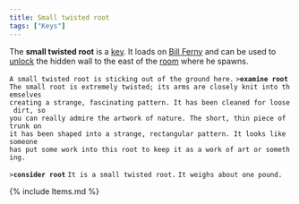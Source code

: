 ```yaml
---
title: Small twisted root
tags: ["Keys"]
---
```

The **small twisted root** is a [key](key "wikilink"). It loads on [Bill
Ferny](Bill_Ferny "wikilink") and can be used to
[unlock](unlock "wikilink") the hidden wall to the east of the
[room](room "wikilink") where he spawns.

`A small twisted root is sticking out of the ground here.`
`>`**`examine root`**
`The small root is extremely twisted; its arms are closely knit into themselves`
`creating a strange, fascinating pattern. It has been cleaned for loose dirt, so`
`you can really admire the artwork of nature. The short, thin piece of trunk on`
`it has been shaped into a strange, rectangular pattern. It looks like someone`
`has put some work into this root to keep it as a work of art or something.`

`>`**`consider root`**
`It is a small twisted root.`
`It weighs about one pound.`

{% include Items.md %}

